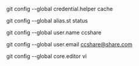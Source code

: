 
git config --global credential.helper cache

git config --global alias.st status

git config --global user.name  ccshare

git config --global user.email ccshare@share.com

git config --global core.editor vi



